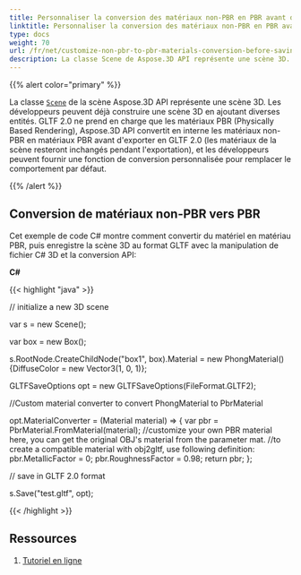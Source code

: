 ```yaml
---
title: Personnaliser la conversion des matériaux non-PBR en PBR avant de sauvegarder 3D Scènes au format GLTF 2.0 dans C#
linktitle: Personnaliser la conversion des matériaux non-PBR en PBR avant de sauvegarder les scènes 3D au format GLTF 2.0
type: docs
weight: 70
url: /fr/net/customize-non-pbr-to-pbr-materials-conversion-before-saving-3d-scenes-to-gltf-2-0-format/
description: La classe Scene de Aspose.3D API représente une scène 3D. Les développeurs peuvent déjà construire une scène 3D en ajoutant diverses entités. GLTF 2.0 prend uniquement en charge les matériaux PBR (Physically Based Rendering), Aspose.3D API convertit en interne les matériaux non-PBR en matériaux PBR avant d'exporter vers GLTF 2.0.
---
```

{{% alert color="primary" %}} 

La classe [`Scene`](https://reference.aspose.com/3d/net/aspose.threed/scene) de la scène Aspose.3D API représente une scène 3D. Les développeurs peuvent déjà construire une scène 3D en ajoutant diverses entités. GLTF 2.0 ne prend en charge que les matériaux PBR (Physically Based Rendering), Aspose.3D API convertit en interne les matériaux non-PBR en matériaux PBR avant d'exporter en GLTF 2.0 (les matériaux de la scène resteront inchangés pendant l'exportation), et les développeurs peuvent fournir une fonction de conversion personnalisée pour remplacer le comportement par défaut.

{{% /alert %}} 
##  **Conversion de matériaux non-PBR vers PBR**
Cet exemple de code C# montre comment convertir du matériel en matériau PBR, puis enregistre la scène 3D au format GLTF avec la manipulation de fichier C# 3D et la conversion API:

**C#**

{{< highlight "java" >}}

 // initialize a new 3D scene

var s = new Scene();

var box = new Box();

s.RootNode.CreateChildNode("box1", box).Material = new PhongMaterial() {DiffuseColor = new Vector3(1, 0, 1)};

GLTFSaveOptions opt = new GLTFSaveOptions(FileFormat.GLTF2);

//Custom material converter to convert PhongMaterial to PbrMaterial

opt.MaterialConverter = (Material material) => {
    var pbr = PbrMaterial.FromMaterial(material);
    //customize your own PBR material here, you can get the original OBJ's material from the parameter mat.
    //to create a compatible material with obj2gltf, use following definition:
    pbr.MetallicFactor = 0;
    pbr.RoughnessFactor = 0.98;
    return pbr;
};

// save in GLTF 2.0 format

s.Save("test.gltf", opt);

{{< /highlight >}}


##  **Ressources**

1. [Tutoriel en ligne](https://products.aspose.com/3d/tutorial/use-phong-material-to-pbr-material/)
